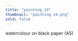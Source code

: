 ```yaml
---
title: "painting 24"
thumbnail: "painting 24.png"
sold: false
---
```

watercolour on black paper (A5)